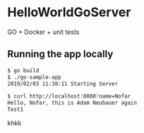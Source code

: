 # HelloWorldGoServer
GO + Docker + unit tests


## Running the app locally

```bash
$ go build
$ ./go-sample-app
2019/02/03 11:38:11 Starting Server
```

```bash
$ curl http://localhost:8080?name=Nofar
Hello, Nofar, this is Adam Neubauer again
Test1
``` 

khkk

  
   
   
    
         
          
               
 
   
  
